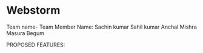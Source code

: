 # Webstorm
Team name- Team Member Name:
Sachin kumar
Sahil kumar Anchal Mishra Masura Begum

PROPOSED FEATURES:
